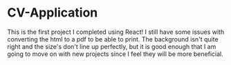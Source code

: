 # CV-Application

This is the first project I completed using React! I still have some issues with converting the html to a pdf to be able to print. The background isn't quite right and the size's don't line up perfectly, but it is good enough that I am going to move on with new projects since I feel they will be more beneficial.

